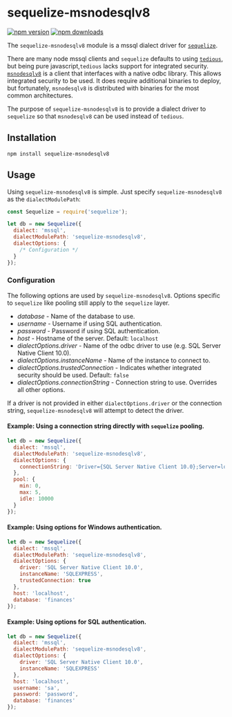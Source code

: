 [npm-url]: https://npmjs.org/package/sequelize-msnodesqlv8
[npm-version-image]: https://img.shields.io/npm/v/sequelize-msnodesqlv8.svg
[npm-downloads-image]: https://img.shields.io/npm/dt/sequelize-msnodesqlv8.svg

sequelize-msnodesqlv8
=====================

[![npm version][npm-version-image]][npm-url] [![npm downloads][npm-downloads-image]][npm-url]

The `sequelize-msnodesqlv8` module is a mssql dialect driver for [`sequelize`](https://github.com/sequelize/sequelize).

There are many node mssql clients and `sequelize` defaults to using [`tedious`](https://github.com/tediousjs/tedious), but being pure javascript,`tedious` lacks support for integrated security. [`msnodesqlv8`](https://github.com/TimelordUK/node-sqlserver-v8) is a client that interfaces with a native odbc library. This allows integrated security to be used. It does require additional binaries to deploy, but fortunately, `msnodesqlv8` is distributed with binaries for the most common architectures.

The purpose of `sequelize-msnodesqlv8` is to provide a dialect driver to `sequelize` so that `msnodesqlv8` can be used instead of `tedious`.

## Installation

```npm install sequelize-msnodesqlv8```

## Usage

Using `sequelize-msnodesqlv8` is simple. Just specify `sequelize-msnodesqlv8` as the `dialectModulePath`:
```javascript
const Sequelize = require('sequelize');

let db = new Sequelize({
  dialect: 'mssql',
  dialectModulePath: 'sequelize-msnodesqlv8',
  dialectOptions: {
    /* Configuration */
  }
});
```

### Configuration

The following options are used by `sequelize-msnodesqlv8`. Options specific to `sequelize` like pooling still apply to the `sequelize` layer.
* _database_ - Name of the database to use.
* _username_ - Username if using SQL authentication.
* _password_ - Password if using SQL authentication.
* _host_ - Hostname of the server. Default: `localhost`
* _dialectOptions.driver_ - Name of the odbc driver to use (e.g. SQL Server Native Client 10.0).
* _dialectOptions.instanceName_ - Name of the instance to connect to.
* _dialectOptions.trustedConnection_ - Indicates whether integrated security should be used. Default: `false`
* _dialectOptions.connectionString_ - Connection string to use. Overrides all other options.

If a driver is not provided in either `dialectOptions.driver` or the connection string, `sequelize-msnodesqlv8` will attempt to detect the driver.

#### Example: Using a connection string directly with `sequelize` pooling.
```javascript
let db = new Sequelize({
  dialect: 'mssql',
  dialectModulePath: 'sequelize-msnodesqlv8',
  dialectOptions: {
    connectionString: 'Driver={SQL Server Native Client 10.0};Server=localhost\\SQLEXPRESS;Database=finances;Trusted_Connection=yes;'
  },
  pool: {
    min: 0,
    max: 5,
    idle: 10000
  }
});
```

#### Example: Using options for Windows authentication.
```javascript
let db = new Sequelize({
  dialect: 'mssql',
  dialectModulePath: 'sequelize-msnodesqlv8',
  dialectOptions: {
    driver: 'SQL Server Native Client 10.0',
    instanceName: 'SQLEXPRESS',
    trustedConnection: true
  },
  host: 'localhost',
  database: 'finances'
});
```

#### Example: Using options for SQL authentication.
```javascript
let db = new Sequelize({
  dialect: 'mssql',
  dialectModulePath: 'sequelize-msnodesqlv8',
  dialectOptions: {
    driver: 'SQL Server Native Client 10.0',
    instanceName: 'SQLEXPRESS'
  },
  host: 'localhost',
  username: 'sa',
  password: 'password',
  database: 'finances'
});
```
